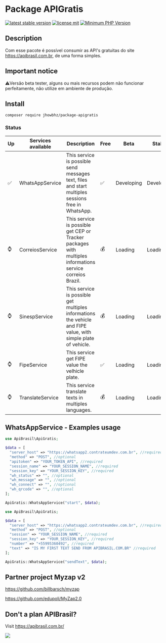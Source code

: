 # Package APIGratis 

[![latest stable version](https://poser.pugx.org/jhowbhz/package-apigratis/v/stable.svg)](https://packagist.org/packages/jhowbhz/package-apigratis)
[![license mit](https://poser.pugx.org/jhowbhz/package-apigratis/license.svg)](https://packagist.org/packages/jhowbhz/package-apigratis)
[![Minimum PHP Version](https://img.shields.io/badge/php-%3E%3D%207.4-8892BF.svg?style=flat-square)](https://php.net/)

## Description
Com esse pacote é possível consumir as API's gratuitas do site https://apibrasil.com.br, de uma forma simples.

## Important notice
⚠️Versão beta tester, alguns ou mais recursos podem não funcionar perfeitamente, não utilize em ambiente de produção.

## Install
```composer require jhowbhz/package-apigratis```

### Status

| Up  | Services available            | Description       | Free    | Beta        | Stable   |
------|-------------------------------|-------------------|---------| ------------------------- | ------------------------- |
| ✅ | WhatsAppService                | This service is possible send messages text, files and start multiples sessions free in WhatsApp.        |   ✅   | Developing                | Developing                    |
| ⌚ | CorreiosService                | This service is possible get CEP or Tracker packages with multiples informations service correios Brazil.      |   💰   | Loading                   | Loading                   |
| ⌚ | SinespService                  | This service is possible get multiples informations the vehicle and FIPE value, with simple plate of vehicle.       |   💰   | Loading                   | Loading                   |
| ⌚ | FipeService                    | This service get FIPE value the velhicle plate.       |   ✅   | Loading                   | Loading                   |
| ⌚ | TranslateService               | This service translate texts in multiples languages.      |   💰   | Loading                   | Loading                   |

## WhatsAppService - Examples usage
```php
use ApiBrasil\ApiGratis;

$data = [
  "server_host" => "https://whatsapp2.contrateumdev.com.br", //required
  "method" => "POST", //optional
  "apitoken" => "YOUR_TOKEN_API", //required
  "session_name" => "YOUR_SESSION_NAME", //required
  "session_key" => "YOUR_SESSION_KEY", //required
  "wh_status" => "", //optional
  "wh_message" => "", //optional
  "wh_connect" => "", //optional
  "wh_qrcode" => "", //optional
];

ApiGratis::WhatsAppService("start", $data);
```

```php
use ApiBrasil\ApiGratis;

$data = [
  "server_host" => "https://whatsapp2.contrateumdev.com.br", //required
  "method" => "POST", //optional
  "session" => "YOUR_SESSION_NAME", //required
  "session_key" => "YOUR_SESSION_KEY", //required
  "number" => "+55995360492", //required
  "text" => "IS MY FIRST TEXT SEND FROM APIBRASIL.COM.BR" //required
];

ApiGratis::WhatsAppService("sendText", $data);
```

## Partner project Myzap v2
https://github.com/billbarsch/myzap

https://github.com/edupoli/MyZap2.0

## Don't a plan APIBrasil?
Visit https://apibrasil.com.br/

<img style="background:white" src="https://apigratis.com.br/static/img/logo.png" />
